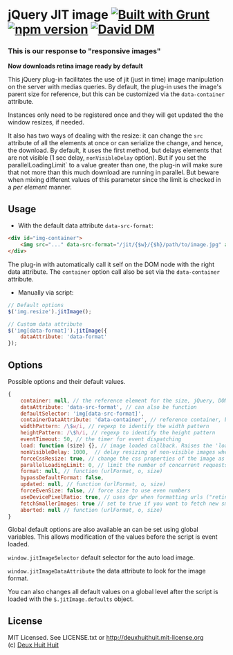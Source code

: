 # jQuery JIT image [![Built with Grunt](https://cdn.gruntjs.com/builtwith.png)](http://gruntjs.com/) [![npm version](https://badge.fury.io/js/jQuery-jit-image.svg)](http://badge.fury.io/js/jQuery-jit-image) [![David DM](https://david-dm.org/DeuxHuitHuit/jQuery-jit-image.svg)](https://david-dm.org/DeuxHuitHuit/jQuery-jit-image)

### This is our response to "responsive images"

**Now downloads retina image ready by default**

This jQuery plug-in facilitates the use of jit (just in time) image manipulation on the server with medias queries.
By default, the plug-in uses the image's parent size for reference, but this can be customized via the `data-container` attribute.

Instances only need to be registered once and they will get updated the the window resizes, if needed.

It also has two ways of dealing with the resize: it can change the `src` attribute of all the elements
at once or can serialize the change, and hence, the download. By default, it uses the first method, 
but delays elements that are not visible (1 sec delay, `nonVisibleDelay` option). But if you set the `
`parallelLoadingLimit` to a value greater than one, the plug-in will make sure that not more than 
this much download are running in parallel. But beware when mixing different values of this parameter since the limit is checked in a *per element* manner.

## Usage

- With the default data attribute `data-src-format`:

````html
<div id="img-container">
	<img src="..." data-src-format="/jit/{$w}/{$h}/path/to/image.jpg" alt="" />
</div>
````

The plug-in with automatically call it self on the DOM node with the right data attribute.
The `container` option call also be set via the `data-container` attribute.

- Manually via script:

````javascript
// Default options
$('img.resize').jitImage();

// Custom data attribute
$('img[data-format]').jitImage({
	dataAttribute: 'data-format'
});
````

## Options

Possible options and their default values.

````javascript
{
	container: null, // the reference element for the size, jQuery, DOM or selector
	dataAttribute: 'data-src-format', // can also be function
	defaultSelector: 'img[data-src-format]',
	containerDataAttribute: 'data-container', // reference container, by default, the parent. Can also be function
	widthPattern: /\$w/i, // regexp to identify the width pattern
	heightPattern: /\$h/i, // regexp to identify the height pattern
	eventTimeout: 50, // the timer for event dispatching
	load: function (size) {}, // image loaded callback. Raises the 'loaded.jitImage' too.
	nonVisibleDelay: 1000,  // delay resizing of non-visible images when parallelLoadingLimit = 0
	forceCssResize: true, // change the css properties of the image as well
	parallelLoadingLimit: 0, // limit the number of concurrent requests (0 = disabled)
	format: null, // function (urlFormat, o, size)
	bypassDefaultFormat: false,
	updated: null, // function (urlFormat, o, size)
	forceEvenSize: false, // force size to use even numbers
	useDevicePixelRatio: true, // uses dpr when formatting urls ("retina image")
	fetchSmallerImages: true // set to true if you want to fetch new smaller images when the viewport shrinks
	aborted: null // function (urlFormat, o, size)
}
````

Global default options are also available an can be set using global variables.
This allows modification of the values before the script is event loaded.

`window.jitImageSelector` default selector for the auto load image.

`window.jitImageDataAttribute` the data attribute to look for the image format.

You can also changes all default values on a global level after the script is loaded
with the `$.jitImage.defaults` object.

## License

MIT Licensed. See LICENSE.txt or <http://deuxhuithuit.mit-license.org>    
(c) [Deux Huit Huit](https://deuxhuithuit.com/?utm_medium=github&utm_source=jquery-jit-image&utm_campaign=jquery-jit-image)
